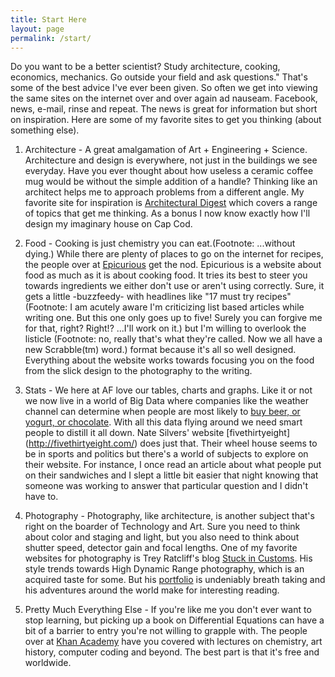 ```yaml
---
title: Start Here
layout: page
permalink: /start/
---
```


Do you want to be a better scientist? Study architecture, cooking, economics, mechanics. Go outside your field and ask questions." That's some of the best advice I've ever been given. So often we get into viewing the same sites on the internet over and over again ad nauseam. Facebook, news, e-mail, rinse and repeat. The news is great for information but short on inspiration. Here are some of my favorite sites to get you thinking (about something else). 

1. Architecture - A great amalgamation of Art + Engineering + Science. Architecture and design is everywhere, not just in the buildings we see everyday. Have you ever thought about how useless a ceramic coffee mug would be without the simple addition of a handle? Thinking like an architect helps me to approach problems from a different angle. My favorite site for inspiration is [Architectural Digest](http://www.architecturaldigest.com/) which covers a range of topics that get me thinking. As a bonus I now know exactly how I'll design my imaginary house on Cap Cod.

2. Food - Cooking is just chemistry you can eat.(Footnote: ...without dying.) While there are plenty of places to go on the internet for recipes, the people over at [Epicurious](http://www.epicurious.com/) get the nod. Epicurious is a website about food as much as it is about cooking food. It tries its best to steer you towards ingredients we either don't use or aren't using correctly. Sure, it gets a little -buzzfeedy- with headlines like "17 must try recipes" (Footnote: I am acutely aware I'm criticizing list based articles while writing one. But this one only goes up to five! Surely you can forgive me for that, right? Right!? ...I'll work on it.) but I'm willing to overlook the listicle (Footnote: no, really that's what they're called. Now we all have a new Scrabble(tm) word.) format because it's all so well designed. Everything about the website works towards focusing you on the food from the slick design to the photography to the writing.    

3. Stats - We here at AF love our tables, charts and graphs. Like it or not we now live in a world of Big Data where companies like the weather channel can determine when people are most likely to [buy beer, or yogurt, or chocolate](http://www.adweek.com/news/advertising-branding/weather-can-predict-whether-you-want-beer-156404). With all this data flying around we need smart people to distill it all down. Nate Silvers' website [fivethirtyeight] (http://fivethirtyeight.com/) does just that. Their wheel house seems to be in sports and politics but there's a world of subjects to explore on their website. For instance, I once read an article about what people put on their sandwiches and I slept a little bit easier that night knowing that someone was working to answer that particular question and I didn't have to. 

4. Photography - Photography, like architecture, is another subject that's right on the boarder of Technology and Art. Sure you need to think about color and staging and light, but you also need to think about shutter speed, detector gain and focal lengths. One of my favorite websites for photography is Trey Ratcliff's blog [Stuck in Customs](http://www.stuckincustoms.com/). His style trends towards High Dynamic Range photography, which is an acquired taste for some. But his [portfolio](http://stuckincustoms.smugmug.com/)
is undeniably breath taking and his adventures around the world make for interesting reading. 

5.  Pretty Much Everything Else - If you're like me you don't ever want to stop learning, but picking up a book on Differential Equations can have a bit of a barrier to entry you're not willing to grapple with. The people over at [Khan Academy](http://www.khanacademy.org) have you covered with lectures on chemistry, art history, computer coding and beyond. The best part is that it's free and worldwide.

